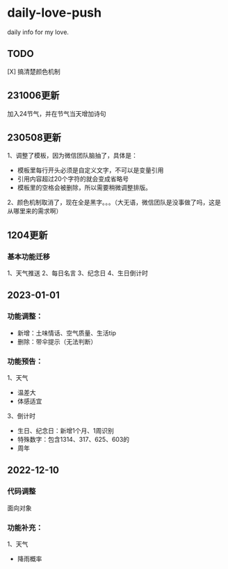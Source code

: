 # daily-love-push
daily info for my love.

## TODO
[X] 搞清楚颜色机制

## 231006更新
加入24节气，并在节气当天增加诗句

## 230508更新
1、调整了模板，因为微信团队脑抽了，具体是：
- 模板里每行开头必须是自定义文字，不可以是变量引用
- 引用内容超过20个字符的就会变成省略号
- 模板里的空格会被删除，所以需要稍微调整排版。

2、颜色机制取消了，现在全是黑字。。。（大无语，微信团队是没事做了吗，这是从哪里来的需求啊）


## 1204更新
### 基本功能迁移
1、天气推送
2、每日名言
3、纪念日
4、生日倒计时

## 2023-01-01
### 功能调整：
- 新增：土味情话、空气质量、生活tip
- 删除：带伞提示（无法判断）

### 功能预告：
1、天气
- 温差大
- 体感适宜

3、倒计时
- 生日、纪念日：新增1个月、1周识别
- 特殊数字：包含1314、317、625、603的
- 周年

## 2022-12-10
### 代码调整
面向对象

### 功能补充：

1、天气
- 降雨概率


